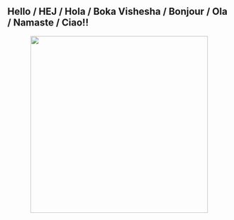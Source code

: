 ## Hello / HEJ / Hola / Boka Vishesha / Bonjour / Ola / Namaste / Ciao!!
<div align="center">
<img src="monkey_comp.gif" width="400"/>
</div>
